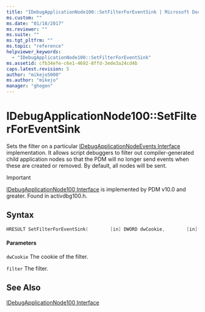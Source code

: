 ```yaml
---
title: "IDebugApplicationNode100::SetFilterForEventSink | Microsoft Docs"
ms.custom: ""
ms.date: "01/18/2017"
ms.reviewer: ""
ms.suite: ""
ms.tgt_pltfrm: ""
ms.topic: "reference"
helpviewer_keywords:
  - "IDebugApplicationNode100::SetFilterForEventSink"
ms.assetid: cfb34efe-c6e1-4692-8ffd-3ede3a24cd4b
caps.latest.revision: 5
author: "mikejo5000"
ms.author: "mikejo"
manager: "ghogen"
---
```

# IDebugApplicationNode100::SetFilterForEventSink
Sets the filter on a particular [IDebugApplicationNodeEvents Interface](../../winscript/reference/idebugapplicationnodeevents-interface.md) implementation. It allows script debuggers to filter out compiler-generated child application nodes so that the PDM will no longer send events when these are created or removed. By default, all nodes will be sent.

> [!IMPORTANT]
>  [IDebugApplicationNode100 Interface](../../winscript/reference/idebugapplicationnode100-interface.md) is implemented by PDM v10.0 and greater. Found in activdbg100.h.

## Syntax

```cpp
HRESULT SetFilterForEventSink(        [in] DWORD dwCookie,        [in] APPLICATION_NODE_EVENT_FILTER filter        );
```

#### Parameters
 `dwCookie`
 The cookie of the filter.

 `filter`
 The filter.

## See Also
 [IDebugApplicationNode100 Interface](../../winscript/reference/idebugapplicationnode100-interface.md)